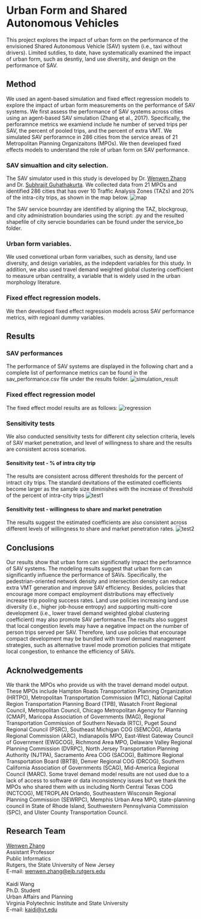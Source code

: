 # Urban Form and Shared Autonomous Vehicles
This project explores the impact of urban form on the performance of the envisioned Shared Autonomous Vehicle (SAV) system (i.e., taxi without drivers). Limited sutdies, to date, have systematically examined the impact of urban form, such as desntiy, land use diversity, and design on the performance of SAV. 

## Method
We used an agent-based simulation and fixed effect regression models to explore the impact of urban form measurements on the performance of SAV systems. We first assess the performance of SAV systems across cities using an agent-based SAV simulation (Zhang et al., 2017). Specifically, the perforamnce metrics we examiend include he number of served trips per SAV, the percent of pooled trips, and the percent of extra VMT. We simulated SAV perforamnce in 286 cities from the service areas of 21 Metropolitan Planning Organizaitons (MPOs). We then developed fixed effects models to understand the role of urban form on SAV performance. 

### SAV simualtion and city selection. 
The SAV simulator used in this study is developed by Dr. [Wenwen Zhang](https://wenwenz.com/) and Dr. [Subhrajit Guhathakurta](https://planning.gatech.edu/people/subhro-guhathakurta). We collected data from 21 MPOs and identified 286 cities that has over 10 Traffic Analysis Zones (TAZs) and 20% of the intra-city trips, as shown in the map below. 
![map](img/city_map.png)


The SAV service bounrday are identified by aligning the TAZ, blockgroup, and city administration boundaries using the script: .py and the resulted shapefile of city servcie boundaries can be found under the service_bo folder. 

### Urban form variables.
We used convetional urban form varialbes, such as density, land use diversity, and design variables, as the indepdent variables for this study. In addition, we also used travel demand weighted global clustering coefficient to measure urban centrality, a variable that is widely used in the urban morphology literature. 

### Fixed effect regression models.
We then developed fixed effect regression models across SAV performance metrics, with regioanl dummy variables. 

## Results
### SAV performances
The performance of SAV systems are displayed in the following chart and a complete list of performance metrics can be found in the sav_performance.csv file under the results folder. 
![simulation_result](img/simulation_result.png)


### Fixed effect regression model
The fixed effect model results are as follows:
![regression](img/regression.png)


### Sensitivity tests
We also conducted sensitivity tests for different city selection criteria, levels of SAV market penetration, and level of willingness to share and the results are consistent across scenarios. 
#### Sensitivity test - % of intra city trip
The results are consistent across different thresholds for the percent of intract city trips. The standard devitations of the estimated coefficients become larger as the sample size diminishes with the increase of threshold of the percent of intra-city trips
![test1](img/sensitivity_test1.png)

#### Sensitivity test - willingness to share and market penetration
The results suggest the estimated coefficients are also consistent across different levels of willingness to share and market penetration rates.
![test2](img/sensitivity_test2.png)

## Conclusions
Our results show that urban form can significnatly impact the perforamnce of SAV systems. The modeling results suggest that urban form can significantly influence the performance of SAVs. Specifically, the pedestrian-oriented network density and intersection density can reduce extra VMT generation and improve SAV efficiency. Besides, policies that encourage more compact employment distributions may effectively increase trip pooling success rates. Land use policies increasing land use diversity (i.e., higher job-house entropy) and supporting multi-core development (i.e., lower travel demand weighted global clustering coefficient) may also promote SAV performance.The results also suggest that local congestion levels may have a negative impact on the number of person trips served per SAV. Therefore, land use policies that encourage compact development may be bundled with travel demand management strategies, such as alternative travel mode promotion policies that mitigate local congestion, to enhance the efficiency of SAVs.


## Acknolwedgements
We thank the MPOs who provide us with the travel demand model output. These MPOs include Hampton Roads Transportation Planning Organization (HRTPO), Metropolitan Transportation Commission (MTC), National Capital Region Transportation Planning Board (TPB), Wasatch Front Regional Council, Metropolitan Council, Chicago Metropolitan Agency for Planning (CMAP), Maricopa Association of Governments (MAG), Regional Transportation Commission of Southern Nevada (RTC), Puget Sound Regional Council (PSRC), Southeast Michigan COG (SEMCOG), Atlanta Regional Commission (ARC), Indianapolis MPO, East-West Gateway Council of Government (EWGCOG), Richmond Area MPO, Delaware Valley Regional Planning Commission (DVRPC), North Jersey Transportation Planning Authority (NJTPA), Sacramento Area COG (SACOG), Baltimore Regional Transportation Board (BRTB), Denver Regional COG (DRCOG), Southern California Association of Governments (SCAG), Mid-America Regional Council (MARC). Some travel demand model results are not used due to a lack of access to software or data inconsistency issues but we thank the MPOs who shared them with us including North Central Texas COG (NCTCOG), METROPLAN Orlando, Southeastern Wisconsin Regional Planning Commission (SEWRPC), Memphis Urban Area MPO, state-planning council in State of Rhode Island, Southwestern Pennsylvania Commission (SPC), and Ulster County Transportation Council. 

## Research Team
[Wenwen Zhang](https://wenwenz.com/)<br>
Assistant Professor<br>
Public Informatics<br>
Rutgers, the State University of New Jersey<br>
E-mail: wenwen.zhang@ejb.rutgers.edu<br>
<br>
Kaidi Wang<br>
Ph.D. Student<br>
Urban Affairs and Planning<br>
Virginia Polytechnic Institute and State University<br>
E-mail: kaidi@vt.edu<br>